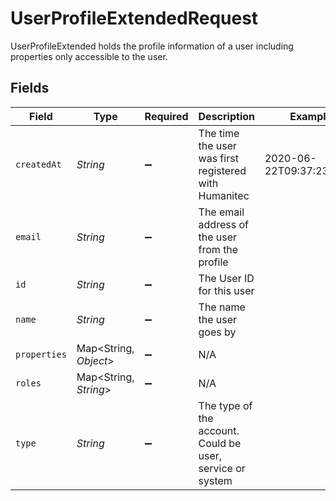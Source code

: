 # UserProfileExtendedRequest

UserProfileExtended holds the profile information of a user including properties only accessible to the user.


## Fields

| Field                                                     | Type                                                      | Required                                                  | Description                                               | Example                                                   |
| --------------------------------------------------------- | --------------------------------------------------------- | --------------------------------------------------------- | --------------------------------------------------------- | --------------------------------------------------------- |
| `createdAt`                                               | *String*                                                  | :heavy_minus_sign:                                        | The time the user was first registered with Humanitec     | 2020-06-22T09:37:23.523Z                                  |
| `email`                                                   | *String*                                                  | :heavy_minus_sign:                                        | The email address of the user from the profile            |                                                           |
| `id`                                                      | *String*                                                  | :heavy_minus_sign:                                        | The User ID for this user                                 |                                                           |
| `name`                                                    | *String*                                                  | :heavy_minus_sign:                                        | The name the user goes by                                 |                                                           |
| `properties`                                              | Map<String, *Object*>                                     | :heavy_minus_sign:                                        | N/A                                                       |                                                           |
| `roles`                                                   | Map<String, *String*>                                     | :heavy_minus_sign:                                        | N/A                                                       |                                                           |
| `type`                                                    | *String*                                                  | :heavy_minus_sign:                                        | The type of the account. Could be user, service or system |                                                           |